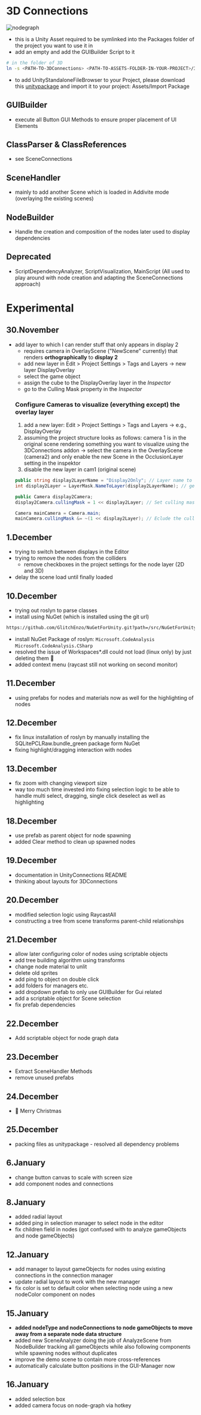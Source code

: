 # 3D Connections
![nodegraph](./images/nodegraph.png)
- this is a Unity Asset required to be symlinked into the Packages folder of the project you want to use it in
- add an empty and add the GUIBuilder Script to it
```bash
# in the folder of 3D
ln -s <PATH-TO-3DConnections> <PATH-TO-ASSETS-FOLDER-IN-YOUR-PROJECT>/3DConnections
```
- to add UnityStandaloneFileBrowser to your Project, please download this [unitypackage](https://github.com/gkngkc/UnityStandaloneFileBrowser) and import it to your project: Assets/Import Package

## GUIBuilder
- execute all Button GUI Methods to ensure proper placement of UI Elements

## ClassParser & ClassReferences
- see SceneConnections

## SceneHandler
- mainly to add another Scene which is loaded in Addivite mode (overlaying the existing scenes)

## NodeBuilder
- Handle the creation and composition of the nodes later used to display dependencies

## Deprecated
- ScriptDependencyAnalyzer, ScriptVisualization, MainScript (All used to play around with node creation and adapting the SceneConnections approach)
# Experimental

## 30.November
- add layer to which I can render stuff that only appears in display 2
  - requires camera in OverlayScene ("NewScene" currently) that renders **orthographically** to **display 2**
  - add new layer in Edit > Project Settings > Tags and Layers → new layer DisplayOverlay
  - select the game object
  - assign the cube to the DisplayOverlay layer in the _Inspector_
  - go to the Culling Mask property in the _Inspector_
  ### Configure Cameras to visualize (everything except) the overlay layer
  1. add a new layer: Edit > Project Settings > Tags and Layers → e.g., DisplayOverlay
  2. assuming the project structure looks as follows: camera 1 is in the original scene rendering something you want to visualize using the 3DConnections addon -> select the camera in the OverlayScene (camera2) and only enable the new Scene in the OcclusionLayer setting in the inspektor
  3. disable the new layer in cam1 (original scene)
  ```csharp
  public string display2LayerName = "Display2Only"; // Layer name to use
  int display2Layer = LayerMask.NameToLayer(display2LayerName); // get the layer index for the specified layer name
  
  public Camera display2Camera;
  display2Camera.cullingMask = 1 << display2Layer; // Set culling mask to include only the layer```
  
  Camera mainCamera = Camera.main;
  mainCamera.cullingMask &= ~(1 << display2Layer); // Eclude the culling mask layer from the main camera
  
## 1.December
- trying to switch between displays in the Editor
- trying to remove the nodes from the colliders
  - remove checkboxes in the project settings for the node layer (2D and 3D)
- delay the scene load until finally loaded

## 10.December
- trying out roslyn to parse classes
- install using NuGet (which is installed using the git url)
```bash
https://github.com/GlitchEnzo/NuGetForUnity.git?path=/src/NuGetForUnity
```
- install NuGet Package of roslyn: `Microsoft.CodeAnalysis` `Microsoft.CodeAnalysis.CSharp`
- resolved the issue of Workspaces*.dll could not load (linux only) by just deleting them 🙈
- added context menu (raycast still not working on second monitor)
## 11.December
- using prefabs for nodes and materials now as well for the highlighting of nodes
## 12.December
- fix linux installation of roslyn by manually installing the SQLitePCLRaw.bundle_green package form NuGet
- fixing highlight/dragging interaction with nodes
## 13.December
- fix zoom with changing viewport size
- way too much time invested into fixing selection logic to be able to handle multi select, dragging, single click deselect as well as highlighting

## 18.December
- use prefab as parent object for node spawning
- added Clear method to clean up spawned nodes

## 19.December
- documentation in UnityConnections README
- thinking about layouts for 3DConnections

## 20.December
- modified selection logic using RaycastAll
- constructing a tree from scene transforms parent-child relationships 

## 21.December
- allow later configuring color of nodes using scriptable objects
- add tree building algorithm using transforms
- change node material to unlit
- delete old sprites
- add ping to object on double click
- add folders for managers etc.
- add dropdown prefab to only use GUIBuilder for Gui related
- add a scriptable object for Scene selection
- fix prefab dependencies

## 22.December
- Add scriptable object  for node graph data

## 23.December
- Extract SceneHandler Methods
- remove unused prefabs

## 24.December
- 🌲 Merry Christmas

## 25.December
- packing files as unitypackage - resolved all dependency problems

## 6.January
- change button canvas to scale with screen size
- add component nodes and connections

## 8.January
- added radial layout
- added ping in selection manager to select node in the editor
- fix children field in nodes (got confused with to analyze gameObjects and node gameObjects)

## 12.January
- add manager to layout gameObjects for nodes using existing connections in the connection manager
- update radial layout to work with the new manager
- fix color is set to default color when selecting node using a new nodeColor component on nodes

## 15.January
- **added nodeType and nodeConnections to node gameObjects to move away from a separate node data structure**
- added new SceneAnalyzer doing the job of AnalyzeScene from NodeBuilder tracking all gameObjects while also following components while spawning nodes without duplicates
- improve the demo scene to contain more cross-references
- automatically calculate button positions in the GUI-Manager now

## 16.January
- added selection box
- added camera focus on node-graph via hotkey